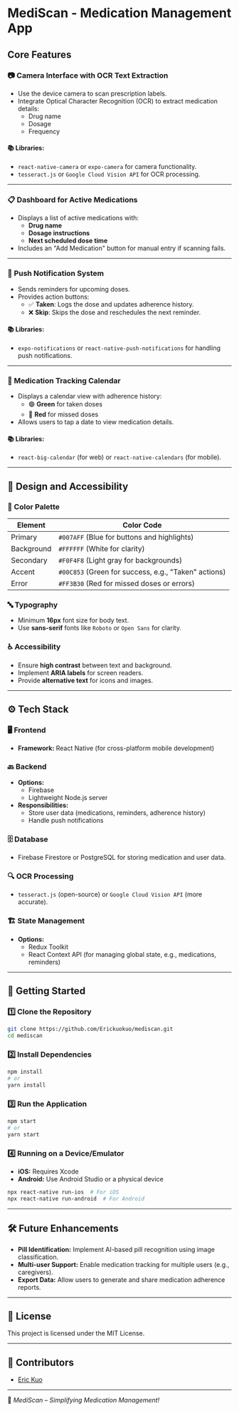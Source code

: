 # MediScan - Medication Management App

## Core Features

### 📷 Camera Interface with OCR Text Extraction
- Use the device camera to scan prescription labels.
- Integrate Optical Character Recognition (OCR) to extract medication details:
  - Drug name
  - Dosage
  - Frequency

#### 📚 Libraries:
- `react-native-camera` or `expo-camera` for camera functionality.
- `tesseract.js` or `Google Cloud Vision API` for OCR processing.

---

### 📋 Dashboard for Active Medications
- Displays a list of active medications with:
  - **Drug name**
  - **Dosage instructions**
  - **Next scheduled dose time**
- Includes an "Add Medication" button for manual entry if scanning fails.

---

### 🔔 Push Notification System
- Sends reminders for upcoming doses.
- Provides action buttons:
  - ✅ **Taken**: Logs the dose and updates adherence history.
  - ❌ **Skip**: Skips the dose and reschedules the next reminder.

#### 📚 Libraries:
- `expo-notifications` or `react-native-push-notifications` for handling push notifications.

---

### 📅 Medication Tracking Calendar
- Displays a calendar view with adherence history:
  - 🟢 **Green** for taken doses
  - 🔴 **Red** for missed doses
- Allows users to tap a date to view medication details.

#### 📚 Libraries:
- `react-big-calendar` (for web) or `react-native-calendars` (for mobile).

---

## 🎨 Design and Accessibility

### 🎨 Color Palette
| Element        | Color Code |
|---------------|------------|
| Primary       | `#007AFF` (Blue for buttons and highlights) |
| Background    | `#FFFFFF` (White for clarity) |
| Secondary     | `#F0F4F8` (Light gray for backgrounds) |
| Accent        | `#00C853` (Green for success, e.g., "Taken" actions) |
| Error         | `#FF3B30` (Red for missed doses or errors) |

### 🔤 Typography
- Minimum **16px** font size for body text.
- Use **sans-serif** fonts like `Roboto` or `Open Sans` for clarity.

### ♿ Accessibility
- Ensure **high contrast** between text and background.
- Implement **ARIA labels** for screen readers.
- Provide **alternative text** for icons and images.

---

## ⚙️ Tech Stack

### 🖥️ Frontend
- **Framework:** React Native (for cross-platform mobile development)

### 🔙 Backend
- **Options:**
  - Firebase
  - Lightweight Node.js server
- **Responsibilities:**
  - Store user data (medications, reminders, adherence history)
  - Handle push notifications

### 🗄️ Database
- Firebase Firestore or PostgreSQL for storing medication and user data.

### 🔍 OCR Processing
- `tesseract.js` (open-source) or `Google Cloud Vision API` (more accurate).

### 🏗️ State Management
- **Options:**
  - Redux Toolkit
  - React Context API (for managing global state, e.g., medications, reminders)

---

## 🚀 Getting Started

### 1️⃣ Clone the Repository
```sh
git clone https://github.com/Erickuokuo/mediscan.git
cd mediscan
```

### 2️⃣ Install Dependencies
```sh
npm install
# or
yarn install
```

### 3️⃣ Run the Application
```sh
npm start
# or
yarn start
```

### 4️⃣ Running on a Device/Emulator
- **iOS:** Requires Xcode
- **Android:** Use Android Studio or a physical device

```sh
npx react-native run-ios  # For iOS
npx react-native run-android  # For Android
```

---

## 🛠️ Future Enhancements
- **Pill Identification:** Implement AI-based pill recognition using image classification.
- **Multi-user Support:** Enable medication tracking for multiple users (e.g., caregivers).
- **Export Data:** Allow users to generate and share medication adherence reports.

---

## 📄 License
This project is licensed under the MIT License.

---

## 👥 Contributors
- [Eric Kuo](https://github.com/Erickuokuo)

---

🚀 *MediScan – Simplifying Medication Management!*
